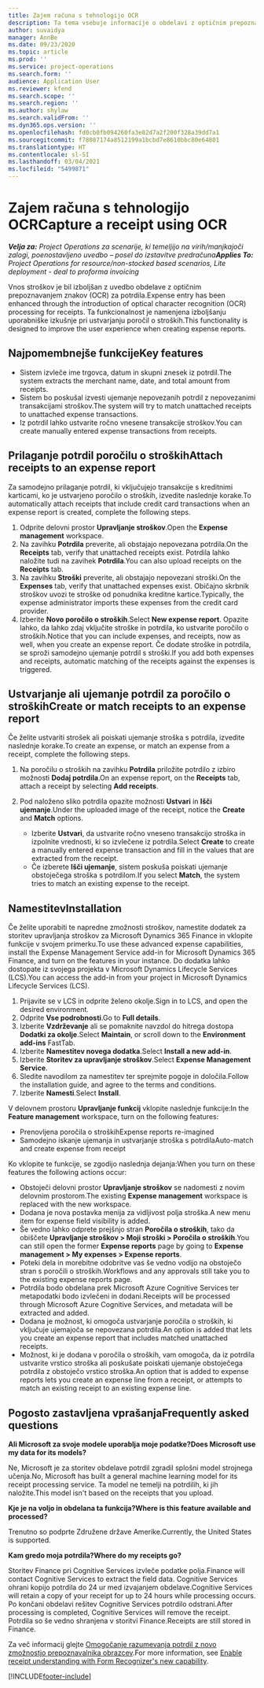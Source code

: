 ```yaml
---
title: Zajem računa s tehnologijo OCR
description: Ta tema vsebuje informacije o obdelavi z optičnim prepoznavanjem znakov (OCR) za potrdila.
author: suvaidya
manager: AnnBe
ms.date: 09/23/2020
ms.topic: article
ms.prod: ''
ms.service: project-operations
ms.search.form: ''
audience: Application User
ms.reviewer: kfend
ms.search.scope: ''
ms.search.region: ''
ms.author: shylaw
ms.search.validFrom: ''
ms.dyn365.ops.version: ''
ms.openlocfilehash: fd0cb0fb094260fa3e82d7a2f200f328a39dd7a1
ms.sourcegitcommit: f78087174a8512199a1bcbd7e8610bbc80e64801
ms.translationtype: HT
ms.contentlocale: sl-SI
ms.lasthandoff: 03/04/2021
ms.locfileid: "5499871"
---
```

# <a name="capture-a-receipt-using-ocr"></a><span data-ttu-id="c8f03-103">Zajem računa s tehnologijo OCR</span><span class="sxs-lookup"><span data-stu-id="c8f03-103">Capture a receipt using OCR</span></span>

<span data-ttu-id="c8f03-104">_**Velja za:** Project Operations za scenarije, ki temeljijo na virih/manjkajoči zalogi, poenostavljeno uvedbo – posel do izstavitve predračuna_</span><span class="sxs-lookup"><span data-stu-id="c8f03-104">_**Applies To:** Project Operations for resource/non-stocked based scenarios, Lite deployment - deal to proforma invoicing_</span></span>

<span data-ttu-id="c8f03-105">Vnos stroškov je bil izboljšan z uvedbo obdelave z optičnim prepoznavanjem znakov (OCR) za potrdila.</span><span class="sxs-lookup"><span data-stu-id="c8f03-105">Expense entry has been enhanced through the introduction of optical character recognition (OCR) processing for receipts.</span></span> <span data-ttu-id="c8f03-106">Ta funkcionalnost je namenjena izboljšanju uporabniške izkušnje pri ustvarjanju poročil o stroških.</span><span class="sxs-lookup"><span data-stu-id="c8f03-106">This functionality is designed to improve the user experience when creating expense reports.</span></span>

## <a name="key-features"></a><span data-ttu-id="c8f03-107">Najpomembnejše funkcije</span><span class="sxs-lookup"><span data-stu-id="c8f03-107">Key features</span></span>

- <span data-ttu-id="c8f03-108">Sistem izvleče ime trgovca, datum in skupni znesek iz potrdil.</span><span class="sxs-lookup"><span data-stu-id="c8f03-108">The system extracts the merchant name, date, and total amount from receipts.</span></span>
- <span data-ttu-id="c8f03-109">Sistem bo poskušal izvesti ujemanje nepovezanih potrdil z nepovezanimi transakcijami stroškov.</span><span class="sxs-lookup"><span data-stu-id="c8f03-109">The system will try to match unattached receipts to unattached expense transactions.</span></span>
- <span data-ttu-id="c8f03-110">Iz potrdil lahko ustvarite ročno vnesene transakcije stroškov.</span><span class="sxs-lookup"><span data-stu-id="c8f03-110">You can create manually entered expense transactions from receipts.</span></span>

## <a name="attach-receipts-to-an-expense-report"></a><span data-ttu-id="c8f03-111">Prilaganje potrdil poročilu o stroških</span><span class="sxs-lookup"><span data-stu-id="c8f03-111">Attach receipts to an expense report</span></span>

<span data-ttu-id="c8f03-112">Za samodejno prilaganje potrdil, ki vključujejo transakcije s kreditnimi karticami, ko je ustvarjeno poročilo o stroških, izvedite naslednje korake.</span><span class="sxs-lookup"><span data-stu-id="c8f03-112">To automatically attach receipts that include credit card transactions when an expense report is created, complete the following steps.</span></span>

  1. <span data-ttu-id="c8f03-113">Odprite delovni prostor **Upravljanje stroškov**.</span><span class="sxs-lookup"><span data-stu-id="c8f03-113">Open the **Expense management** workspace.</span></span>
  2. <span data-ttu-id="c8f03-114">Na zavihku **Potrdila** preverite, ali obstajajo nepovezana potrdila.</span><span class="sxs-lookup"><span data-stu-id="c8f03-114">On the **Receipts** tab, verify that unattached receipts exist.</span></span> <span data-ttu-id="c8f03-115">Potrdila lahko naložite tudi na zavihek **Potrdila**.</span><span class="sxs-lookup"><span data-stu-id="c8f03-115">You can also upload receipts on the **Receipts** tab.</span></span>
  3. <span data-ttu-id="c8f03-116">Na zavihku **Stroški** preverite, ali obstajajo nepovezani stroški.</span><span class="sxs-lookup"><span data-stu-id="c8f03-116">On the **Expenses** tab, verify that unattached expenses exist.</span></span> <span data-ttu-id="c8f03-117">Običajno skrbnik stroškov uvozi te stroške od ponudnika kreditne kartice.</span><span class="sxs-lookup"><span data-stu-id="c8f03-117">Typically, the expense administrator imports these expenses from the credit card provider.</span></span>
  4. <span data-ttu-id="c8f03-118">Izberite **Novo poročilo o stroških**.</span><span class="sxs-lookup"><span data-stu-id="c8f03-118">Select **New expense report**.</span></span> <span data-ttu-id="c8f03-119">Opazite lahko, da lahko zdaj vključite stroške in potrdila, ko ustvarite poročilo o stroških.</span><span class="sxs-lookup"><span data-stu-id="c8f03-119">Notice that you can include expenses, and receipts, now as well, when you create an expense report.</span></span> <span data-ttu-id="c8f03-120">Če dodate stroške in potrdila, se sproži samodejno ujemanje potrdil s stroški.</span><span class="sxs-lookup"><span data-stu-id="c8f03-120">If you add both expenses and receipts, automatic matching of the receipts against the expenses is triggered.</span></span>

## <a name="create-or-match-receipts-to-an-expense-report"></a><span data-ttu-id="c8f03-121">Ustvarjanje ali ujemanje potrdil za poročilo o stroških</span><span class="sxs-lookup"><span data-stu-id="c8f03-121">Create or match receipts to an expense report</span></span>
<span data-ttu-id="c8f03-122">Če želite ustvariti strošek ali poiskati ujemanje stroška s potrdila, izvedite naslednje korake.</span><span class="sxs-lookup"><span data-stu-id="c8f03-122">To create an expense, or match an expense from a receipt, complete the following steps.</span></span>

  1. <span data-ttu-id="c8f03-123">Na poročilu o stroških na zavihku **Potrdila** priložite potrdilo z izbiro možnosti **Dodaj potrdila**.</span><span class="sxs-lookup"><span data-stu-id="c8f03-123">On an expense report, on the **Receipts** tab, attach a receipt by selecting **Add receipts**.</span></span>
  2. <span data-ttu-id="c8f03-124">Pod naloženo sliko potrdila opazite možnosti **Ustvari** in **Išči ujemanje**.</span><span class="sxs-lookup"><span data-stu-id="c8f03-124">Under the uploaded image of the receipt, notice the **Create** and **Match** options.</span></span>

      - <span data-ttu-id="c8f03-125">Izberite **Ustvari**, da ustvarite ročno vneseno transakcijo stroška in izpolnite vrednosti, ki so izvlečene iz potrdila.</span><span class="sxs-lookup"><span data-stu-id="c8f03-125">Select **Create** to create a manually entered expense transaction and fill in the values that are extracted from the receipt.</span></span>
      - <span data-ttu-id="c8f03-126">Če izberete **Išči ujemanje**, sistem poskuša poiskati ujemanje obstoječega stroška s potrdilom.</span><span class="sxs-lookup"><span data-stu-id="c8f03-126">If you select **Match**, the system tries to match an existing expense to the receipt.</span></span>

## <a name="installation"></a><span data-ttu-id="c8f03-127">Namestitev</span><span class="sxs-lookup"><span data-stu-id="c8f03-127">Installation</span></span>

<span data-ttu-id="c8f03-128">Če želite uporabiti te napredne zmožnosti stroškov, namestite dodatek za storitev upravljanja stroškov za Microsoft Dynamics 365 Finance in vklopite funkcije v svojem primerku.</span><span class="sxs-lookup"><span data-stu-id="c8f03-128">To use these advanced expense capabilities, install the Expense Management Service add-in for Microsoft Dynamics 365 Finance, and turn on the features in your instance.</span></span> <span data-ttu-id="c8f03-129">Do dodatka lahko dostopate iz svojega projekta v Microsoft Dynamics Lifecycle Services (LCS).</span><span class="sxs-lookup"><span data-stu-id="c8f03-129">You can access the add-in from your project in Microsoft Dynamics Lifecycle Services (LCS).</span></span>

1. <span data-ttu-id="c8f03-130">Prijavite se v LCS in odprite želeno okolje.</span><span class="sxs-lookup"><span data-stu-id="c8f03-130">Sign in to LCS, and open the desired environment.</span></span>
2. <span data-ttu-id="c8f03-131">Odprite **Vse podrobnosti**.</span><span class="sxs-lookup"><span data-stu-id="c8f03-131">Go to **Full details**.</span></span>
3. <span data-ttu-id="c8f03-132">Izberite **Vzdrževanje** ali se pomaknite navzdol do hitrega dostopa **Dodatki za okolje**.</span><span class="sxs-lookup"><span data-stu-id="c8f03-132">Select **Maintain**, or scroll down to the **Environment add-ins** FastTab.</span></span>
4. <span data-ttu-id="c8f03-133">Izberite **Namestitev novega dodatka**.</span><span class="sxs-lookup"><span data-stu-id="c8f03-133">Select **Install a new add-in**.</span></span>
5. <span data-ttu-id="c8f03-134">Izberite **Storitev za upravljanje stroškov**.</span><span class="sxs-lookup"><span data-stu-id="c8f03-134">Select **Expense Management Service**.</span></span>
6. <span data-ttu-id="c8f03-135">Sledite navodilom za namestitev ter sprejmite pogoje in določila.</span><span class="sxs-lookup"><span data-stu-id="c8f03-135">Follow the installation guide, and agree to the terms and conditions.</span></span>
7. <span data-ttu-id="c8f03-136">Izberite **Namesti**.</span><span class="sxs-lookup"><span data-stu-id="c8f03-136">Select **Install**.</span></span>

<span data-ttu-id="c8f03-137">V delovnem prostoru **Upravljanje funkcij** vklopite naslednje funkcije:</span><span class="sxs-lookup"><span data-stu-id="c8f03-137">In the **Feature management** workspace, turn on the following features:</span></span>

- <span data-ttu-id="c8f03-138">Prenovljena poročila o stroških</span><span class="sxs-lookup"><span data-stu-id="c8f03-138">Expense reports re-imagined</span></span>
- <span data-ttu-id="c8f03-139">Samodejno iskanje ujemanja in ustvarjanje stroška s potrdila</span><span class="sxs-lookup"><span data-stu-id="c8f03-139">Auto-match and create expense from receipt</span></span>

<span data-ttu-id="c8f03-140">Ko vklopite te funkcije, se zgodijo naslednja dejanja:</span><span class="sxs-lookup"><span data-stu-id="c8f03-140">When you turn on these features the following actions occur:</span></span>

- <span data-ttu-id="c8f03-141">Obstoječi delovni prostor **Upravljanje stroškov** se nadomesti z novim delovnim prostorom.</span><span class="sxs-lookup"><span data-stu-id="c8f03-141">The existing **Expense management** workspace is replaced with the new workspace.</span></span>
- <span data-ttu-id="c8f03-142">Dodana je nova postavka menija za vidljivost polja stroška.</span><span class="sxs-lookup"><span data-stu-id="c8f03-142">A new menu item for expense field visibility is added.</span></span>
- <span data-ttu-id="c8f03-143">Še vedno lahko odprete prejšnjo stran **Poročila o stroških**, tako da obiščete **Upravljanje stroškov > Moji stroški > Poročila o stroških**.</span><span class="sxs-lookup"><span data-stu-id="c8f03-143">You can still open the former **Expense reports** page by going to **Expense management > My expenses > Expense reports**.</span></span>
- <span data-ttu-id="c8f03-144">Poteki dela in morebitne odobritve vas še vedno vodijo na obstoječo stran s poročili o stroških.</span><span class="sxs-lookup"><span data-stu-id="c8f03-144">Workflows and any approvals still take you to the existing expense reports page.</span></span>
- <span data-ttu-id="c8f03-145">Potrdila bodo obdelana prek Microsoft Azure Cognitive Services ter metapodatki bodo izvlečeni in dodani.</span><span class="sxs-lookup"><span data-stu-id="c8f03-145">Receipts will be processed through Microsoft Azure Cognitive Services, and metadata will be extracted and added.</span></span>
- <span data-ttu-id="c8f03-146">Dodana je možnost, ki omogoča ustvarjanje poročila o stroških, ki vključuje ujemajoča se nepovezana potrdila.</span><span class="sxs-lookup"><span data-stu-id="c8f03-146">An option is added that lets you create an expense report that includes matched unattached receipts.</span></span>
- <span data-ttu-id="c8f03-147">Možnost, ki je dodana v poročila o stroških, vam omogoča, da iz potrdila ustvarite vrstico stroška ali poskušate poiskati ujemanje obstoječega potrdila z obstoječo vrstico stroška.</span><span class="sxs-lookup"><span data-stu-id="c8f03-147">An option that is added to expense reports lets you create an expense line from a receipt, or attempts to match an existing receipt to an existing expense line.</span></span>

## <a name="frequently-asked-questions"></a><span data-ttu-id="c8f03-148">Pogosto zastavljena vprašanja</span><span class="sxs-lookup"><span data-stu-id="c8f03-148">Frequently asked questions</span></span>

<span data-ttu-id="c8f03-149">**Ali Microsoft za svoje modele uporablja moje podatke?**</span><span class="sxs-lookup"><span data-stu-id="c8f03-149">**Does Microsoft use my data for its models?**</span></span>

<span data-ttu-id="c8f03-150">Ne, Microsoft je za storitev obdelave potrdil zgradil splošni model strojnega učenja.</span><span class="sxs-lookup"><span data-stu-id="c8f03-150">No, Microsoft has built a general machine learning model for its receipt processing service.</span></span> <span data-ttu-id="c8f03-151">Ta model ne temelji na potrdilih, ki jih naložite.</span><span class="sxs-lookup"><span data-stu-id="c8f03-151">This model isn't based on the receipts that you upload.</span></span>

<span data-ttu-id="c8f03-152">**Kje je na voljo in obdelana ta funkcija?**</span><span class="sxs-lookup"><span data-stu-id="c8f03-152">**Where is this feature available and processed?**</span></span>

<span data-ttu-id="c8f03-153">Trenutno so podprte Združene države Amerike.</span><span class="sxs-lookup"><span data-stu-id="c8f03-153">Currently, the United States is supported.</span></span>

<span data-ttu-id="c8f03-154">**Kam gredo moja potrdila?**</span><span class="sxs-lookup"><span data-stu-id="c8f03-154">**Where do my receipts go?**</span></span>

<span data-ttu-id="c8f03-155">Storitev Finance pri Cognitive Services izvleče podatke polja.</span><span class="sxs-lookup"><span data-stu-id="c8f03-155">Finance will contact Cognitive Services to extract the field data.</span></span> <span data-ttu-id="c8f03-156">Cognitive Services ohrani kopijo potrdila do 24 ur med izvajanjem obdelave.</span><span class="sxs-lookup"><span data-stu-id="c8f03-156">Cognitive Services will retain a copy of your receipt for up to 24 hours while processing occurs.</span></span> <span data-ttu-id="c8f03-157">Po končani obdelavi rešitev Cognitive Services potrdilo odstrani.</span><span class="sxs-lookup"><span data-stu-id="c8f03-157">After processing is completed, Cognitive Services will remove the receipt.</span></span> <span data-ttu-id="c8f03-158">Potrdila so še vedno shranjena v storitvi Finance.</span><span class="sxs-lookup"><span data-stu-id="c8f03-158">Receipts are still stored in Finance.</span></span>

<span data-ttu-id="c8f03-159">Za več informacij glejte [Omogočanje razumevanja potrdil z novo zmožnostjo prepoznavalnika obrazcev](https://azure.microsoft.com/blog/enable-receipt-understanding-with-form-recognizer-s-new-capability/).</span><span class="sxs-lookup"><span data-stu-id="c8f03-159">For more information, see [Enable receipt understanding with Form Recognizer's new capability](https://azure.microsoft.com/blog/enable-receipt-understanding-with-form-recognizer-s-new-capability/).</span></span>


[!INCLUDE[footer-include](../includes/footer-banner.md)]
